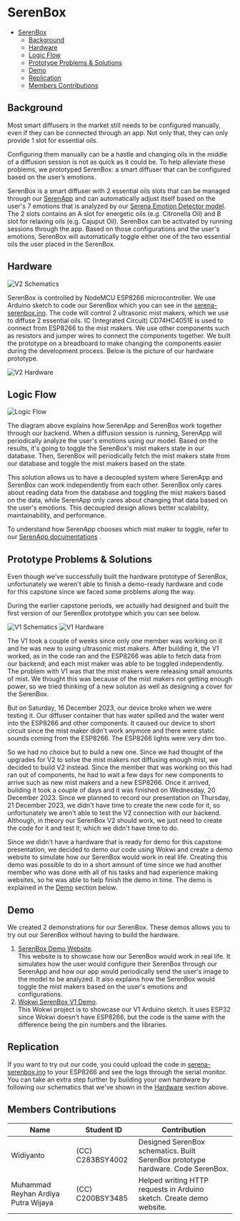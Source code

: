 # SerenBox

- [SerenBox](#serenbox)
  - [Background](#background)
  - [Hardware](#hardware)
  - [Logic Flow](#logic-flow)
  - [Prototype Problems \& Solutions](#prototype-problems--solutions)
  - [Demo](#demo)
  - [Replication](#replication)
  - [Members Contributions](#members-contributions)

## Background

Most smart diffusers in the market still needs to be configured manually, even if they can be connected through an app.
Not only that, they can only provide 1 slot for essential oils.

Configuring them manually can be a hastle and changing oils in the middle of a diffusion session is not as quick as it could be. To help alleviate these problems, we prototyped SerenBox: a smart diffuser that can be configured based on the user’s emotions.

SerenBox is a smart diffuser with 2 essential oils slots that can be managed through our [SerenApp](https://github.com/Serena-Smart-Home-Smart-Wellbeing/serena-android-app)
and can automatically adjust itself based on the user's 7 emotions that is analyzed by our [Serena Emotion Detector model](https://github.com/Serena-Smart-Home-Smart-Wellbeing/serena-emotion-detector).
The 2 slots contains an A slot for energetic oils (e.g. Citronella Oil) and B slot for relaxing oils (e.g. Cajuput Oil).
SerenBox can be activated by running sessions through the app. Based on those configurations and the user's emotions, SerenBox will automatically toggle either one of the two essential oils the user placed in the SerenBox.

## Hardware

![V2 Schematics](<results/V2/SerenBox_V2_Schematics.png>)

SerenBox is controlled by NodeMCU ESP8266 microcontroller. We use Arduino sketch to code our SerenBox which you can see in the [serena-serenbox.ino](sketch/serena-serenbox.ino).
The code will control 2 ultrasonic mist makers, which we use to diffuse 2 essential oils.
IC (Integrated Circuit) CD74HC4051E is used to connect from ESP8266 to the mist makers.
We use other components such as resistors and jumper wires to connect the components together.
We built the prototype on a breadboard to make changing the components easier during the development process. Below is the picture of our hardware prototype.

![V2 Hardware](<results/V2/SerenBox_V2_Hardware.jpg>)

## Logic Flow

![Logic Flow](<results/SerenBox Logic Flow.png>)

The diagram above explains how SerenApp and SerenBox work together through our backend. When a diffusion session is running, SerenApp
will periodically analyze the user's emotions using our model. Based on the results, it's going to toggle the SerenBox's mist makers
state in our database. Then, SerenBox will periodically fetch the mist makers state from our database and toggle the mist makers based on the state.

This solution allows us to have a decoupled system where SerenApp and SerenBox can work independently from each other. SerenBox only cares about
reading data from the database and toggling the mist makers based on the data, while SerenApp only cares about changing that data based on the user's emotions.
This decoupled design allows better scalability, maintainability, and performance.

To understand how SerenApp chooses which mist maker to toggle, refer to our [SerenApp documentations](https://github.com/Serena-Smart-Home-Smart-Wellbeing/serena-android-app)
.

## Prototype Problems & Solutions

Even though we've successfully built the hardware prototype of SerenBox, unfortunately we weren't able to finish a demo-ready hardware and code
for this capstone since we faced some problems along the way.

During the earlier capstone periods, we actually had designed and built the first version of our SerenBox prototype which you can see below.

![V1 Schematics](results/V1/SerenBox_V1_Schematics.jpg)
![V1 Hardware](results/V1/SerenBox_V1_Hardware.jpg)

The V1 took a couple of weeks since only one member was working on it and he was new to using ultrasonic mist makers. After building it, the V1 worked,
as in the code ran and the ESP8266 was able to fetch data from our backend; and each mist maker was able to be toggled independently.
The problem with V1 was that the mist makers were releasing small amounts of mist.
We thought this was because of the mist makers not getting enough power, so we tried thinking of a new soluton as well as designing a cover for the SerenBox.

But on Saturday, 16 December 2023, our device broke when we were testing it. Our diffuser container that has water spilled
and the water went into the ESP8266 and other components. It caused our device to short circuit since the mist maker didn't work
anymore and there were static sounds coming from the ESP8266. The ESP8266 lights were very dim too.

So we had no choice but to build a new one. Since we had thought of the upgrades for V2 to solve the mist makers not diffusing enough mist, we decided to build V2 instead.
Since the member that was working on this had ran out of components, he had to wait a few days for new components to arrive such as new mist makers and a new ESP8266.
Once it arrived, building it took a couple of days and it was finished on Wednesday, 20 December 2023. Since we planned to record our presentation on Thursday, 21 December 2023,
we didn't have time to create the new code for it, so unfortunately we aren't able to test the V2 connection with our backend. Although, in theory our
SerenBox V2 should work, we just need to create the code for it and test it; which we didn't have time to do.

Since we didn't have a hardware that is ready for demo for this capstone presentation, we decided to demo our code using Wokwi and
create a demo website to simulate how our SerenBox would work in real life. Creating this demo was possible to do in a short amount of time since
we had another member who was done with all of his tasks and had experience making websites, so he was able to help finish the demo in time.
The demo is explained in the [Demo](#demo) section below.

## Demo

We created 2 demonstrations for our SerenBox. These demos allows you to try out our SerenBox without having to build the hardware.

1. [SerenBox Demo Website](https://serena-smart-home-smart-wellbeing.github.io/serena-serenbox/).  
This website is to showcase how our SerenBox would work in real life. It simulates how the user would configure their SerenBox through our SerenApp and
how our app would periodically send the user's image to the model to be analyzed. It also explains how the SerenBox would toggle the mist makers based on the user's emotions and configurations.
2. [Wokwi SerenBox V1 Demo](https://wokwi.com/projects/384374647759420417).  
This Wokwi project is to showcase our V1 Arduino sketch. It uses ESP32 since Wokwi doesn't have ESP8266, but the code is the same with the difference being
the pin numbers and the libraries.

## Replication

If you want to try out our code, you could upload the code in [serena-serenbox.ino](sketch/serena-serenbox.ino) to your ESP8266 and see the logs through the serial monitor.
You can take an extra step further by building your own hardware by following our schematics that we've shown in the [Hardware](#hardware) section above.

## Members Contributions

|              Name              |    Student ID    |                                                                                                                  Contribution                                                                                                                  |
|------------------------------|----------------|----------------------------------------------------------------------------------------------------------------------------------------------------------------------------------------------------------------------------------------------|
|      Widiyanto      | (CC) C283BSY4002 | Designed SerenBox schematics. Built SerenBox prototype hardware. Code SerenBox. |
|      Muhammad Reyhan Ardiya Putra Wijaya      | (CC) C200BSY3485 | Helped writing HTTP requests in Arduino sketch. Create demo website. |
